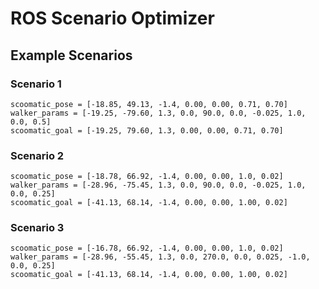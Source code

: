 # ROS Scenario Optimizer

## Example Scenarios

### Scenario 1

```
scoomatic_pose = [-18.85, 49.13, -1.4, 0.00, 0.00, 0.71, 0.70]
walker_params = [-19.25, -79.60, 1.3, 0.0, 90.0, 0.0, -0.025, 1.0, 0.0, 0.5]
scoomatic_goal = [-19.25, 79.60, 1.3, 0.00, 0.00, 0.71, 0.70]
```

### Scenario 2

```
scoomatic_pose = [-18.78, 66.92, -1.4, 0.00, 0.00, 1.0, 0.02]
walker_params = [-28.96, -75.45, 1.3, 0.0, 90.0, 0.0, -0.025, 1.0, 0.0, 0.25]
scoomatic_goal = [-41.13, 68.14, -1.4, 0.00, 0.00, 1.00, 0.02]
```

### Scenario 3

```
scoomatic_pose = [-16.78, 66.92, -1.4, 0.00, 0.00, 1.0, 0.02]
walker_params = [-28.96, -55.45, 1.3, 0.0, 270.0, 0.0, 0.025, -1.0, 0.0, 0.25]
scoomatic_goal = [-41.13, 68.14, -1.4, 0.00, 0.00, 1.00, 0.02]
```